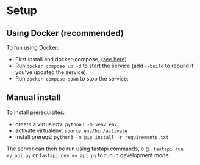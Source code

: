 # Setup

## Using Docker (recommended)
To run using Docker:
* First install and docker-compose, ([see here](https://docs.docker.com/compose/install/)).
* Run `docker compose up -d` to start the service (add `--build` to rebuild if you've updated the service).
* Run `docker compose down` to stop the service.

## Manual install
To install prerequisites:
* create a virtualenv: `python3 -m venv env`
* activate virtualenv: `source env/bin/activate`
* install prereqs: `python3 -m pip install -r requirements.txt`

The server can then be run using fastapi commands, e.g., `fastapi run my_api.py` or `fastapi dev my_api.py` to run in development mode.
